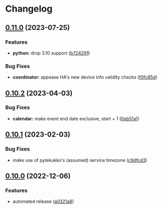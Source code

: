 # Changelog

## [0.11.0](https://github.com/scop/home-assistant-jatekukko/compare/v0.10.2...v0.11.0) (2023-07-25)


### Features

* **python:** drop 3.10 support ([b724291](https://github.com/scop/home-assistant-jatekukko/commit/b724291a32577ade2df47479af15273b386db81b))


### Bug Fixes

* **coordinator:** appease HA's new device info validity checks ([f0fc85d](https://github.com/scop/home-assistant-jatekukko/commit/f0fc85d032a230a7fa8b407b6d978e15e5e54fa4))

## [0.10.2](https://github.com/scop/home-assistant-jatekukko/compare/v0.10.1...v0.10.2) (2023-04-03)


### Bug Fixes

* **calendar:** make event end date exclusive, start + 1 ([0eb51a1](https://github.com/scop/home-assistant-jatekukko/commit/0eb51a119441d4754f7b87d4b256c3ce9f1b9ec9))

## [0.10.1](https://github.com/scop/home-assistant-jatekukko/compare/v0.10.0...v0.10.1) (2023-02-03)


### Bug Fixes

* make use of pytekukko's (assumed) service timezone ([c9dfcd3](https://github.com/scop/home-assistant-jatekukko/commit/c9dfcd3fb00fd0225a64db176f79bd3893c99bfc))

## [0.10.0](https://github.com/scop/home-assistant-jatekukko/compare/v0.9.0...v0.10.0) (2022-12-06)


### Features

* automated release ([a0321a8](https://github.com/scop/home-assistant-jatekukko/commit/a0321a8eb141c0f00c9e4712620192b065a4c3a8))

